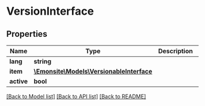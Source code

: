 # VersionInterface

## Properties
Name | Type | Description | Notes
------------ | ------------- | ------------- | -------------
**lang** | **string** |  | [optional] 
**item** | [**\Emonsite\Models\VersionableInterface**](VersionableInterface.md) |  | [optional] 
**active** | **bool** |  | [optional] 

[[Back to Model list]](../../README.md#documentation-for-models) [[Back to API list]](../../README.md#documentation-for-api-endpoints) [[Back to README]](../../README.md)

